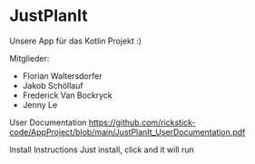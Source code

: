 # JustPlanIt

Unsere App für das Kotlin Projekt
:)

Mitglieder:
- Florian Waltersdorfer
- Jakob Schöllauf
- Frederick Van Bockryck
- Jenny Le

User Documentation
https://github.com/rickstick-code/AppProject/blob/main/JustPlanIt_UserDocumentation.pdf

Install Instructions
Just install, click and it will run
